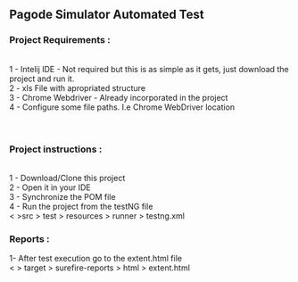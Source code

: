 <h2>Pagode Simulator Automated Test</h2>

<h3>Project Requirements  :</h3> <br>
 1 - Intelij IDE - Not required but this is as simple as it gets, just download the project and run it.<br>
 2 - xls File with apropriated structure<br>
 3 - Chrome Webdriver - Already incorporated in the project<br>
 4 - Configure some file paths. I.e Chrome WebDriver location<br>
 <br><br>
 
<h3>Project instructions :</h3><br>
 1 - Download/Clone this project<br>
 2 - Open it in your IDE<br>
 3 - Synchronize the POM file<br>
 4 - Run the project from the testNG file <br>
    <&nbsp>src > test > resources > runner > testng.xml <br>
 
<h3>Reports :</h3>
 1- After test execution go to the extent.html file<br>
   <&nbsp> target > surefire-reports > html > extent.html<br>
